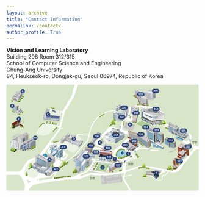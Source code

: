 ```yaml
---
layout: archive
title: "Contact Information"
permalink: /contact/
author_profile: True
---
```

**Vision and Learning Laboratory**      
Building 208 Room 312/315     
School of Computer Science and Engineering    
Chung-Ang University  
84, Heukseok-ro, Dongjak-gu, Seoul 06974, Republic of Korea      


<img src='/images/cau-map.png' width="700" align="left" style="margin-right:50px">
